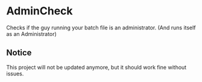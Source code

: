# AdminCheck
Checks if the guy running your batch file is an administrator. (And runs itself as an Administrator)
## Notice
This project will not be updated anymore, but it should work fine without issues.
